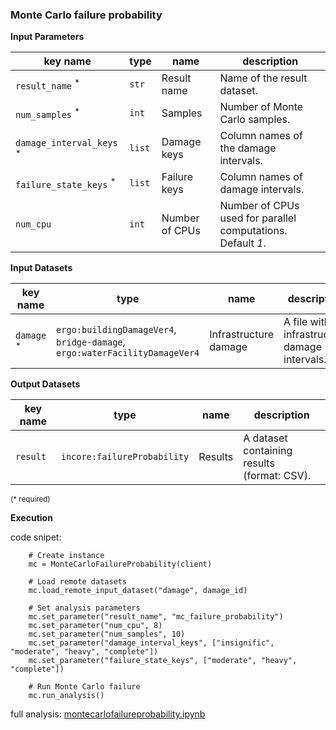  ### Monte Carlo failure probability

**Input Parameters**

key name | type | name | description
--- | --- | --- | ---
`result_name` <sup>*</sup> | `str` | Result name | Name of the result dataset.
`num_samples` <sup>*</sup> | `int` | Samples | Number of Monte Carlo samples.
`damage_interval_keys` <sup>*</sup> | `list` | Damage keys | Column names of the damage intervals.
`failure_state_keys` <sup>*</sup> | `list` | Failure keys | Column names of damage intervals.
`num_cpu` | `int` | Number of CPUs | Number of CPUs used for parallel computations. <br>Default *1*.

**Input Datasets**

key name | type | name | description
--- | --- | --- | ---
`damage` <sup>*</sup> | `ergo:buildingDamageVer4`, <br>`bridge-damage`, <br>`ergo:waterFacilityDamageVer4` | Infrastructure damage | A file with infrastructure damage intervals.

**Output Datasets**

key name | type | name | description
--- | --- | --- | ---
`result` | `incore:failureProbability` | Results | A dataset containing results <br>(format: CSV).

<small>(* required)</small>

**Execution**

code snipet:

```
    # Create instance
    mc = MonteCarloFailureProbability(client)

    # Load remote datasets
    mc.load_remote_input_dataset("damage", damage_id)

    # Set analysis parameters
    mc.set_parameter("result_name", "mc_failure_probability")
    mc.set_parameter("num_cpu", 8)
    mc.set_parameter("num_samples", 10)
    mc.set_parameter("damage_interval_keys", ["insignific", "moderate", "heavy", "complete"])
    mc.set_parameter("failure_state_keys", ["moderate", "heavy", "complete"])

    # Run Monte Carlo failure
    mc.run_analysis()
```

full analysis: [montecarlofailureprobability.ipynb](https://github.com/IN-CORE/incore-docs/blob/develop/notebooks/montecarlofailureprobability.ipynb)